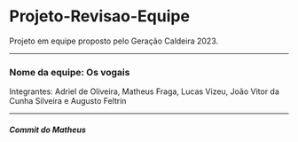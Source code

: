 # Projeto-Revisao-Equipe
Projeto em equipe proposto pelo Geração Caldeira 2023.

<hr>
<h3> Nome da equipe: Os vogais </h3>
Integrantes: 
Adriel de Oliveira, Matheus Fraga, Lucas Vizeu, João Vitor da Cunha Silveira e Augusto Feltrin

<hr>
<h5>Commit do Matheus</h5>